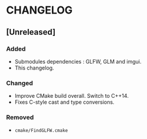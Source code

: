 # CHANGELOG

## [Unreleased]
### Added
- Submodules dependencies : GLFW, GLM and imgui.
- This changelog.

### Changed
- Improve CMake build overall. Switch to C++14.
- Fixes C-style cast and type conversions.

### Removed
- `cmake/FindGLFW.cmake`
